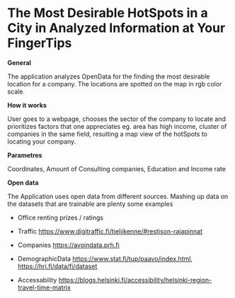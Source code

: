 # The Most Desirable HotSpots in a City in Analyzed Information at Your FingerTips

**General**

The application analyzes OpenData for the finding the most desirable location for a company. The locations are spotted on the map in rgb color scale.

**How it works**

User goes to a webpage, chooses the sector of the company to locate and prioritizes factors that one appreciates eg. area has high income, cluster of companies in the same field, resulting a map view of the hotSpots to locating your company. 

**Parametres**

Coordinates, Amount of Consulting companies, Education and Income rate

**Open data**

The Application uses open data from different sources.
Mashing up data on the datasets that are trainable are plenty
some examples

* Office renting prizes / ratings

* Traffic https://www.digitraffic.fi/tieliikenne/#restjson-rajapinnat 

* Companies https://avoindata.prh.fi

* DemographicData https://www.stat.fi/tup/paavo/index.html, https://hri.fi/data/fi/dataset

* Accessability https://blogs.helsinki.fi/accessibility/helsinki-region-travel-time-matrix
 
 